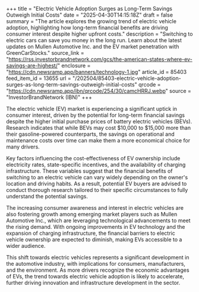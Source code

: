 +++
title = "Electric Vehicle Adoption Surges as Long-Term Savings Outweigh Initial Costs"
date = "2025-04-30T14:15:18Z"
draft = false
summary = "The article explores the growing trend of electric vehicle adoption, highlighting how long-term financial benefits are driving consumer interest despite higher upfront costs."
description = "Switching to electric cars can save you money in the long run. Learn about the latest updates on Mullen Automotive Inc. and the EV market penetration with GreenCarStocks."
source_link = "https://rss.investorbrandnetwork.com/gcs/the-american-states-where-ev-savings-are-highest/"
enclosure = "https://cdn.newsramp.app/banners/technology-1.jpg"
article_id = 85403
feed_item_id = 13655
url = "/202504/85403-electric-vehicle-adoption-surges-as-long-term-savings-outweigh-initial-costs"
qrcode = "https://cdn.newsramp.app/ibn/qrcode/254/30/camcHRRJ.webp"
source = "InvestorBrandNetwork (IBN)"
+++

<p>The electric vehicle (EV) market is experiencing a significant uptick in consumer interest, driven by the potential for long-term financial savings despite the higher initial purchase prices of battery electric vehicles (BEVs). Research indicates that while BEVs may cost $10,000 to $15,000 more than their gasoline-powered counterparts, the savings on operational and maintenance costs over time can make them a more economical choice for many drivers.</p><p>Key factors influencing the cost-effectiveness of EV ownership include electricity rates, state-specific incentives, and the availability of charging infrastructure. These variables suggest that the financial benefits of switching to an electric vehicle can vary widely depending on the owner's location and driving habits. As a result, potential EV buyers are advised to conduct thorough research tailored to their specific circumstances to fully understand the potential savings.</p><p>The increasing consumer awareness and interest in electric vehicles are also fostering growth among emerging market players such as Mullen Automotive Inc., which are leveraging technological advancements to meet the rising demand. With ongoing improvements in EV technology and the expansion of charging infrastructure, the financial barriers to electric vehicle ownership are expected to diminish, making EVs accessible to a wider audience.</p><p>This shift towards electric vehicles represents a significant development in the automotive industry, with implications for consumers, manufacturers, and the environment. As more drivers recognize the economic advantages of EVs, the trend towards electric vehicle adoption is likely to accelerate, further driving innovation and infrastructure development in the sector.</p>